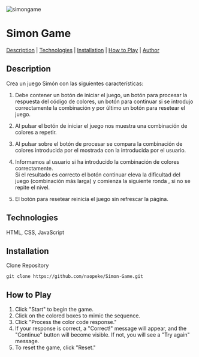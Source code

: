 
![simongame](https://github.com/naopeke/Simon-Game/assets/143800388/a022a07f-d401-46ed-8ada-f1982b898653)
# Simon Game  
[Description](#description) | [Technologies](#technologies) | [Installation](#installation) | [How to Play](#how-to-play) | [Author](https://github.com/naopeke)  
  
    
## Description  
Crea un juego Simón con las siguientes características:  
  
1. Debe contener un botón de iniciar el juego, un botón para procesar la respuesta  del código de colores, un botón para continuar si se introdujo correctamente la combinación y por último un botón para resetear el juego.  
  
2. Al pulsar el botón de iniciar el juego nos muestra una combinación de colores a repetir.  
  
3. Al pulsar sobre el botón de procesar se compara la combinación de colores introducida por el mostrada con la introducida por el usuario.  
  
4. Informamos al usuario si ha introducido la combinación de colores correctamente.  
Si el resultado es correcto el botón continuar eleva la dificultad del juego (combinación más larga) y comienza la siguiente ronda , si no se repite el nivel.  
  
5. El botón para resetear reinicia el juego sin refrescar la página.  
  
    
## Technologies  
HTML, CSS, JavaScript  
  
    
## Installation  
Clone Repository  
```
git clone https://github.com/naopeke/Simon-Game.git
```
  
  
## How to Play  
1. Click "Start" to begin the game. 
2. Click on the colored boxes to mimic the sequence.
3. Click "Process the color code response."
4. If your response is correct, a "Correct!" message will appear, and the "Continue" button will become visible. If not, you will see a "Try again" message.
5. To reset the game, click "Reset."
